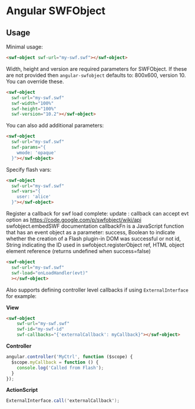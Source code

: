 # Angular SWFObject

## Usage

Minimal usage:

``` html
<swf-object swf-url="my-swf.swf"></swf-object>
```

Width, height and version are required parameters for SWFObject. If these are not provided then `angular-swfobject` defaults to: 800x600, version 10. You can override these.

``` html
<swf-object
  swf-url="my-swf.swf"
  swf-width="100%"
  swf-height="100%"
  swf-version="10.2"></swf-object>
```

You can also add additional parameters:

``` html
<swf-object
  swf-url="my-swf.swf"
  swf-params="{
    wmode: 'opaque'
  }"></swf-object>
```

Specify flash vars:

``` html
<swf-object
  swf-url="my-swf.swf"
  swf-vars="{
    user: 'alice'
  }"></swf-object>
```

Register a callback for swf load complete:
  update :
    callback can accept evt option as https://code.google.com/p/swfobject/wiki/api swfobject.embedSWF documentation
                    callbackFn is a JavaScript function that has an event object as a parameter:
                      success, Boolean to indicate whether the creation of a Flash plugin-in <object> DOM was successful or not
                      id, String indicating the ID used in swfobject.registerObject
                    ref, HTML object element reference (returns undefined when success=false)

``` html
<swf-object
  swf-url="my-swf.swf"
  swf-load="onLoadHandler(evt)"
  ></swf-object>
```

Also supports defining controller level callbacks if using `ExternalInterface` for example:

**View**

``` html
<swf-object 
    swf-url="my-swf.swf"
    swf-id="my-swf-id"
    swf-callbacks="{'externalCallback': myCallback}"></swf-object>
```

**Controller**
``` JavaScript
angular.controller('MyCtrl', function ($scope) {
  $scope.myCallback = function () {
    console.log('Called from Flash');
  }
});
```

**ActionScript**

``` ActionScript
ExternalInterface.call('externalCallback');
```
